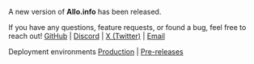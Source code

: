 A new version of **Allo.info** has been released.

If you have any questions, feature requests, or found a bug, feel free to reach out!
[GitHub](https://github.com/supeer-io/allo-releases/issues) | [Discord](https://discord.gg/VnxgAGepBm) | [X (Twitter)](https://twitter.com/alloinfo) | [Email](mailto:feedback@allo.info)

Deployment environments
[Production](https://allo.info) | [Pre-releases](https://preview.stg.allo.info) 
<br/> 